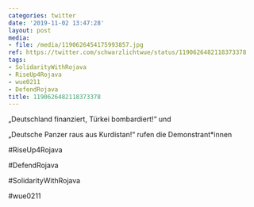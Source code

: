 ```yaml
---
categories: twitter
date: '2019-11-02 13:47:28'
layout: post
media:
- file: /media/1190626454175993857.jpg
ref: https://twitter.com/schwarzlichtwue/status/1190626482118373378
tags:
- SolidarityWithRojava
- RiseUp4Rojava
- wue0211
- DefendRojava
title: 1190626482118373378
---
```

„Deutschland finanziert, Türkei bombardiert!“ und

„Deutsche Panzer raus aus Kurdistan!“ rufen die Demonstrant\*innen

#RiseUp4Rojava

#DefendRojava

#SolidarityWithRojava

#wue0211  